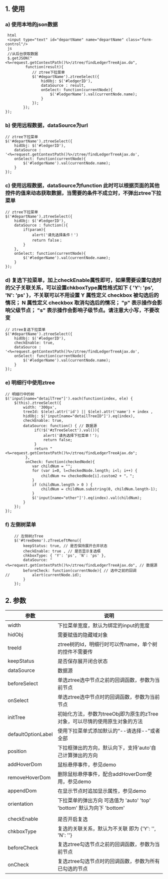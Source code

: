 
## 1.	使用
### a)	使用本地的json数据
```
 html
 <input type="text" id="departName" name="departName" class="form-control"/>
 js
 //从后台获取数据
 $.getJSON("<%=request.getContextPath()%>/ztree/findLedgerTreeAjax.do",
         function(result){
            // ztree下拉菜单
            $('#departName').ztreeSelect({
                hidObj: $('#ledgerID'),
                dataSource : result,
                onSelect: function(currentNode){
                    $('#ledgerName').val(currentNode.name);
                }
            });
        });
});
```
### b)	使用远程数据，dataSource为url
```
// ztree下拉菜单
$('#departName').ztreeSelect({
	hidObj: $('#ledgerID'),
	dataSource : '<%=request.getContextPath()%>/ztree/findLedgerTreeAjax.do',
	onSelect: function(currentNode){
		$('#ledgerName').val(currentNode.name);
	}
});
```
### c)	使用远程数据，dataSource为function 此时可以根据页面的其他控件的值来动态获取数据，当需要的条件不成立时，不弹出ztree下拉菜单
```
// ztree下拉菜单
$('#departName').ztreeSelect({
    hidObj: $('#ledgerID'),
    dataSource : function(){
        if(param){
            alert('请先选择条件！')
            return false；
        }
    },
    onSelect: function(currentNode){
        $('#ledgerName').val(currentNode.name);
    }
});
```
### d)	复选下拉菜单，加上checkEnable属性即可，如果需要设置勾选时的父子关联关系，可以设置chkboxType属性格式如下 { 'Y': 'ps', 'N': 'ps' }，不关联可以不用设置 Y 属性定义 checkbox 被勾选后的情况； N 属性定义 checkbox 取消勾选后的情况； "p" 表示操作会影响父级节点； "s" 表示操作会影响子级节点。请注意大小写，不要改变
```
// ztree复选下拉菜单
$('#departName').ztreeSelect({
    hidObj: $('#ledgerID'),
    checkEnable: true,
    dataSource : '<%=request.getContextPath()%>/ztree/findLedgerTreeAjax.do',
    onSelect: function(currentNode){
        $('#ledgerName').val(currentNode.name);
    }
});
```
### e)	明细行中使用ztree
```
// 明细行中的树
$('input[name="detailTree"]').each(function(index, ele) {
    $(this).ztreeSelect({
        width: '300px',
        treeId: $(ele).attr('id') || $(ele).attr('name') + index ,
        hidObj: $('input[name="detailTreeID"]').eq(index),
        checkEnable: true,
        dataSource: function() { // 数据源
             if(!$('#zTreeSelect').val()){
                 alert('请先选择下拉菜单！');
                 return false;
             }
             return "<%=request.getContextPath()%>/ztree/findLedgerTreeAjax.do";
         },
         onCheck: function(checkedNode){
            var childNum = "";
            for (var i=0, l=checkedNode.length; i<l; i++) {
                childNum += checkedNode[i].custom2 + "，";
		    }
            if (childNum.length > 0 ) {
                childNum = childNum.substring(0, childNum.length-1);
            }
            $('input[name="other"]').eq(index).val(childNum);
        }
    });
});
```
### f)	左侧树菜单
```
    // 左侧树zTree
	$('#treeDemo').zTreeLeftMenu({
	    keepStatus: true, // 是否保持展开合并状态 
	    checkEnable: true , // 是否显示复选框
	    chkboxType: { 'Y': 'ps', 'N': 'ps' },
	    dataSource: "<%=request.getContextPath()%>/ztree/findLedgerTreeAjax.do", // 数据源
	    beforeCheck: function(currentNode){ // 选中之前的回调
// 	        alert(currentNode.id);
	    }
	});
```
## 2.	参数

|      参数             | 说明                                          	    |
| ------------- 	    |-------------                                         |
| width         	    | 下拉菜单宽度，默认为绑定的input的宽度                     |
| hidObj        	    | 需要赋值的隐藏域对象                                    |
| treeId        	    | ztree树的Id，明细行时可以传name，单个树的控件不需要传      |
|keepStatus     	    |是否保存展开闭合状态                                     |
|dataSource     	    |数据源                                                 |
|beforeSelect   	    |单选ztree选中节点之前的回调函数，参数为当前节点             |
|onSelect       	    | 单选ztree选中节点时的回调函数，参数为当前节点              |
|initTree       	    | 初始化方法，参数为treeObj即为原生的zTree对象，可以尽情的使用原生对象的方法|
|defaultOptionLabel	    | 使用下拉菜单式添加默认的“--请选择--”或者全部			            |
|position 		        |下拉框弹出的方向，默认向下，支持'auto'自己计算弹出的方向	        |
|addHoverDom            |鼠标悬停事件，参见demo                                      |
|removeHoverDom         |删除鼠标悬停事件，配合addHoverDom使用，参见demo|
|appendDom              |在显示节点时追加显示属性，参见demo|
|orientation            |下拉菜单的弹出方向 可选值为 'auto' 'top' 'bottom' 默认为向下 'bottom'|
|           		    |                                                           |
|checkEnable            |是否开启复选                                                |
|chkboxType             |复选的关联关系，默认为不关联 即为 {'Y': '', 'N': ''}           |
|beforeCheck            |复选ztree勾选节点之前的回调函数，参数为当前节点                 |
|onCheck	            |复选ztree勾选节点时的回调函数，参数为所有已勾选的节点            |
